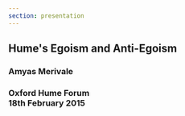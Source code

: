 ```yaml
---
section: presentation
---
```

<section class="title">

# Hume's Egoism and Anti-Egoism

### Amyas Merivale

### Oxford Hume Forum<br>18th February 2015

</section>
